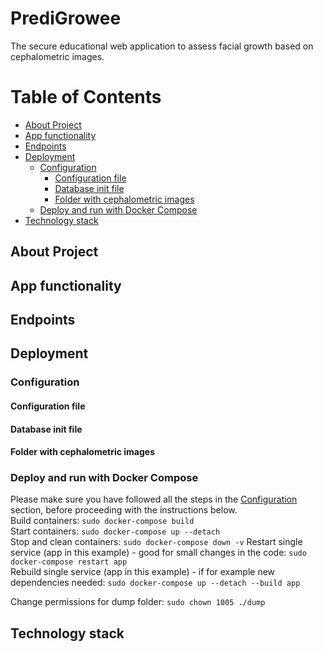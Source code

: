 # PrediGrowee
The secure educational web application to assess facial growth based on cephalometric images.

# Table of Contents
- [About Project](#about-project)
- [App functionality](#app-functionality)
- [Endpoints](#endpoints)
- [Deployment](#deployment)
  - [Configuration](#configuration)
    - [Configuration file](#configuration-file)
    - [Database init file](#database-init-file)
    - [Folder with cephalometric images](#folder-with-cephalometric-images)
  - [Deploy and run with Docker Compose](#deploy-and-run-with-docker-compose)
- [Technology stack](#technology-stack)

## About Project

## App functionality

## Endpoints

## Deployment

### Configuration
#### Configuration file
#### Database init file
#### Folder with cephalometric images

### Deploy and run with Docker Compose
Please make sure you have followed all the steps in the [Configuration](#Configuration) section, before proceeding with
the instructions below.  
Build containers: `sudo docker-compose build`  
Start containers: `sudo docker-compose up --detach`  
Stop and clean containers: `sudo docker-compose down -v`
Restart single service (app in this example) - good for small changes in the code: `sudo docker-compose restart app`  
Rebuild single service (app in this example) - if for example new dependencies needed: `sudo docker-compose up --detach --build app`

Change permissions for dump folder: `sudo chown 1005 ./dump`
## Technology stack
